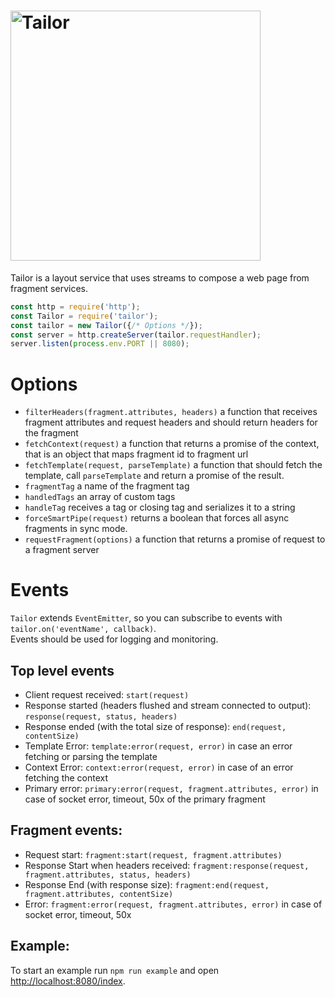 <h1><img width="400" alt="Tailor" src="https://rawgithub.com/zalando/tailor/master/tailor.svg"></h1>

Tailor is a layout service that uses streams to compose a web page from fragment services.

```javascript
const http = require('http');
const Tailor = require('tailor');
const tailor = new Tailor({/* Options */});
const server = http.createServer(tailor.requestHandler);
server.listen(process.env.PORT || 8080);
```

# Options

* `filterHeaders(fragment.attributes, headers)` a function that receives fragment attributes and request headers and should return headers for the fragment
* `fetchContext(request)` a function that returns a promise of the context, that is an object that maps fragment id to fragment url
* `fetchTemplate(request, parseTemplate)` a function that should fetch the template, call `parseTemplate` and return a promise of the result.
* `fragmentTag` a name of the fragment tag
* `handledTags` an array of custom tags
* `handleTag` receives a tag or closing tag and serializes it to a string
* `forceSmartPipe(request)` returns a boolean that forces all async fragments in sync mode.
* `requestFragment(options)` a function that returns a promise of request to a fragment server

# Events

`Tailor` extends `EventEmitter`, so you can subscribe to events with `tailor.on('eventName', callback)`.  
Events should be used for logging and monitoring.

## Top level events

* Client request received: `start(request)`
* Response started (headers flushed and stream connected to output): `response(request, status, headers)`
* Response ended (with the total size of response): `end(request, contentSize)`
* Template Error: `template:error(request, error)` in case an error fetching or parsing the template
* Context Error: `context:error(request, error)` in case of an error fetching the context
* Primary error: `primary:error(request, fragment.attributes, error)` in case of socket error, timeout, 50x of the primary fragment

## Fragment events:

* Request start: `fragment:start(request, fragment.attributes)`
* Response Start when headers received: `fragment:response(request, fragment.attributes, status, headers)`
* Response End (with response size): `fragment:end(request, fragment.attributes, contentSize)`
* Error: `fragment:error(request, fragment.attributes, error)` in case of socket error, timeout, 50x

## Example:

To start an example run `npm run example` and open [http://localhost:8080/index](http://localhost:8080/index).
